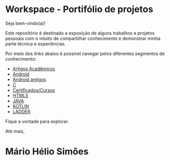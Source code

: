 # Workspace - Portifólio de projetos
Seja bem-vindo(a)!

Este repositório é destinado a exposição de alguns trabalhos e projetos pessoais com o intuito de compartilhar conhecimento e demonstrar minha parte técnica e experiências.

Por meio dos links abaixo é possível navegar pelos diferentes segmentos de conhecimento:

- [Artigos Acadêmicos](https://github.com/MARIOHELIOSIMOES/ProjetosPublicos/tree/main/ARTIGOS%20E%20TCC%20UNIVESP)
- [Android](https://github.com/MARIOHELIOSIMOES/ProjetosPublicos/tree/main/Android)
- [Android antigos](https://github.com/MARIOHELIOSIMOES/ProjetosPublicos/tree/main/Android%20Antigos)
- [C](https://github.com/MARIOHELIOSIMOES/ProjetosPublicos/tree/main/C)
- [Certificados/Cursos](https://github.com/MARIOHELIOSIMOES/ProjetosPublicos/tree/main/Certificados)
- [HTML5](https://github.com/MARIOHELIOSIMOES/ProjetosPublicos/tree/main/Curso%20em%20Video%20-%20HTML5/HTML5)
- [JAVA](https://github.com/MARIOHELIOSIMOES/ProjetosPublicos/tree/main/JAVA)
- [KOTLIN](https://github.com/MARIOHELIOSIMOES/ProjetosPublicos/tree/main/Kotlin)
- [LADDER](https://github.com/MARIOHELIOSIMOES/ProjetosPublicos/tree/main/LADDER)

Fique a vontade para explorar.

Até mais,

Mário Hélio Simões
===

